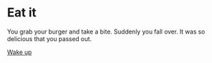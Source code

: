 # Eat it

You grab your burger and take a bite. Suddenly you fall over. It was so delicious that you passed out.

[Wake up](notification)
